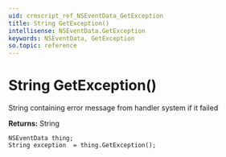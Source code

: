 ```yaml
---
uid: crmscript_ref_NSEventData_GetException
title: String GetException()
intellisense: NSEventData.GetException
keywords: NSEventData, GetException
so.topic: reference
---
```


# String GetException()

String containing error message from handler system if it failed

**Returns:** String

```crmscript
NSEventData thing;
String exception  = thing.GetException();
```

